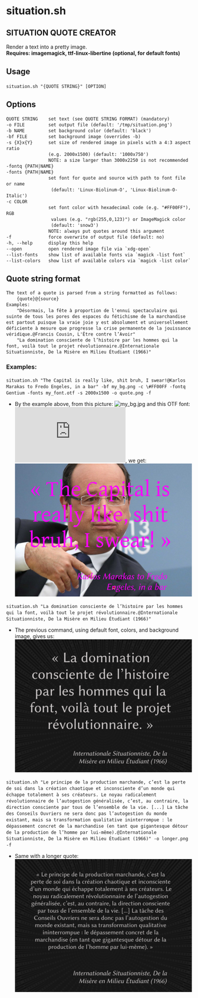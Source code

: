 # situation.sh
## SITUATION QUOTE CREATOR

Render a text into a pretty image.  
**Requires: imagemagick, ttf-linux-libertine (optional, for default fonts)**

## Usage
`situation.sh "{QUOTE STRING}" [OPTION]`

## Options
    QUOTE STRING    set text (see QUOTE STRING FORMAT) (mandatory)
    -o FILE         set output file (default: '/tmp/situation.png')
    -b NAME         set background color (default: 'black')
    -bf FILE        set background image (overrides -b)
    -s {X}x{Y}      set size of rendered image in pixels with a 4:3 aspect ratio 
                    (e.g. 2000x1500) (default: '1000x750')
                    NOTE: a size larger than 3000x2250 is not recommended
    -fontq {PATH|NAME} 
    -fonts {PATH|NAME}
                    set font for quote and source with path to font file or name
                     (default: 'Linux-Biolinum-O', 'Linux-Biolinum-O-Italic')
    -c COLOR
                    set font color with hexadecimal code (e.g. "#FF00FF"), RGB
                     values (e.g. "rgb(255,0,123)") or ImageMagick color
                     (default: 'snow3')
                    NOTE: always put quotes around this argument
    -f              force overwrite of output file (default: no)
    -h, --help      display this help
    --open          open rendered image file via `xdg-open`
    --list-fonts    show list of available fonts via `magick -list font`
    --list-colors   show list of available colors via `magick -list color`

## Quote string format
    The text of a quote is parsed from a string formatted as follows:
        {quote}@{source}
    Examples:
        "Désormais, la fête à proportion de l'ennui spectaculaire qui suinte de tous les pores des espaces du fétichisme de la marchandise est partout puisque la vraie joie y est absolument et universellement déficiente à mesure que progresse la crise permanente de la jouissance véridique.@Francis Cousin, L'Être contre l’Avoir"
        "La domination consciente de l’histoire par les hommes qui la font, voilà tout le projet révolutionnaire.@Internationale Situationniste, De la Misère en Milieu Étudiant (1966)"

### Examples:

 `situation.sh "The Capital is really like, shit bruh, I swear!@Karlos Marakas to Fredo Engeles, in a bar" -bf my_bg.png -c \#FF00FF -fontq Gentium -fonts my_font.otf -s 2000x1500 -o quote.png -f`
 
 * By the example above, from this picture: ![my_bg.jpg](http://www.goldenmoustache.com/wp-content/uploads/2016/06/Hollande-Rap.jpg) 
 and this OTF font: ![direct link](https://github.com/ResponSySS/situation/raw/master/Test/LinuxBiolinumOItalic.otf), we get:
 ![quote.png](https://github.com/ResponSySS/situation/raw/master/Test/quote.png)

`situation.sh "La domination consciente de l’histoire par les hommes qui la font, voilà tout le projet révolutionnaire.@Internationale Situationniste, De la Misère en Milieu Étudiant (1966)"`

* The previous command, using default font, colors, and background image, gives us: ![situation-render.png](https://github.com/ResponSySS/situation/raw/master/Test/situation-render.png)

`situation.sh "Le principe de la production marchande, c’est la perte de soi dans la création chaotique et inconsciente d’un monde qui échappe totalement à ses créateurs. Le noyau radicalement révolutionnaire de l’autogestion généralisée, c’est, au contraire, la direction consciente par tous de l’ensemble de la vie. [...] La tâche des Conseils Ouvriers ne sera donc pas l’autogestion du monde existant, mais sa transformation qualitative ininterrompue : le dépassement concret de la marchandise (en tant que gigantesque détour de la production de l’homme par lui-même).@Internationale Situationniste, De la Misère en Milieu Étudiant (1966)" -o longer.png -f`

* Same with a longer quote: ![longer.png](https://github.com/ResponSySS/situation/raw/master/Test/longer.png)
